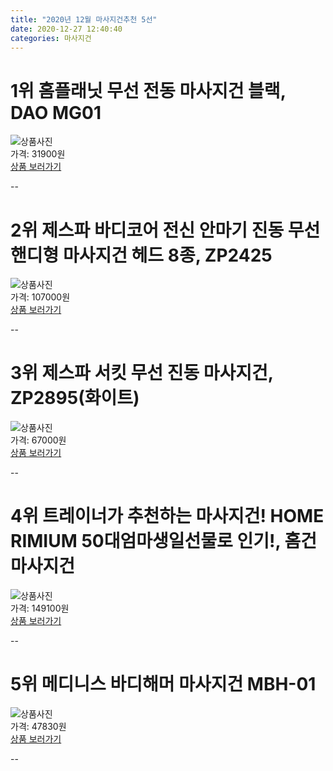 ```yaml
---
title: "2020년 12월 마사지건추천 5선"
date: 2020-12-27 12:40:40
categories: 마사지건
---
```


# 1위 홈플래닛 무선 전동 마사지건 블랙, DAO MG01
![상품사진](https://static.coupangcdn.com/image/retail/images/279286977357375-4294cc44-2d32-4e89-9564-04485fcb9bfd.JPG)  
가격: 31900원  
[상품 보러가기](https://link.coupang.com/re/AFFSDP?lptag=AF8330091&pageKey=1831898177&itemId=3115822229&vendorItemId=71103549420&traceid=V0-153-84d067976e37dae5)  

--
# 2위 제스파 바디코어 전신 안마기 진동 무선 핸디형 마사지건 헤드 8종, ZP2425
![상품사진](https://static.coupangcdn.com/image/retail/images/1216911652845787-24085dd1-6b5e-4bed-83d8-0782073f0210.jpg)  
가격: 107000원  
[상품 보러가기](https://link.coupang.com/re/AFFSDP?lptag=AF8330091&pageKey=1200621912&itemId=2185380549&vendorItemId=70183396971&traceid=V0-153-b6fdb58e8b56882d)  

--
# 3위 제스파 서킷 무선 진동 마사지건, ZP2895(화이트)
![상품사진](https://static.coupangcdn.com/image/retail/images/1216912148712451-cf682e52-a687-4291-818f-7b4b6a31b4de.jpg)  
가격: 67000원  
[상품 보러가기](https://link.coupang.com/re/AFFSDP?lptag=AF8330091&pageKey=2006050969&itemId=3412963511&vendorItemId=71399551974&traceid=V0-153-42963edd237dcffc)  

--
# 4위 트레이너가 추천하는 마사지건! HOME RIMIUM 50대엄마생일선물로 인기!, 홈건 마사지건
![상품사진](https://static.coupangcdn.com/image/vendor_inventory/1e0f/49345955846c1edaa49ecb7e2b2518da296495a2c4b95825f73b83508733.png)  
가격: 149100원  
[상품 보러가기](https://link.coupang.com/re/AFFSDP?lptag=AF8330091&pageKey=4673551013&itemId=5846600771&vendorItemId=73144874198&traceid=V0-153-4ae96116ea8e7861)  

--
# 5위 메디니스 바디해머 마사지건 MBH-01
![상품사진](https://static.coupangcdn.com/image/retail/images/2020/07/01/18/9/4895a020-3eb4-4236-a382-e8bbfea6fb8b.jpg)  
가격: 47830원  
[상품 보러가기](https://link.coupang.com/re/AFFSDP?lptag=AF8330091&pageKey=1768245644&itemId=3010906510&vendorItemId=70999104858&traceid=V0-153-3fbfcc743a5032fa)  

--
